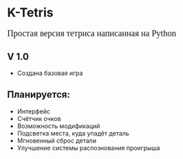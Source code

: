 # **K-Tetris**
<p style='font-size: 20px;
          font-family: "Roboto Slab";'>Простая версия тетриса написанная на Python</p>

## V 1.0
- Создана базовая игра

## Планируется:
- Интерфейс
- Счётчик очков
- Возможность модификаций
- Подсветка места, куда упадёт деталь
- Мгновенный сброс детали
- Улучшение системы распознования проигрыша